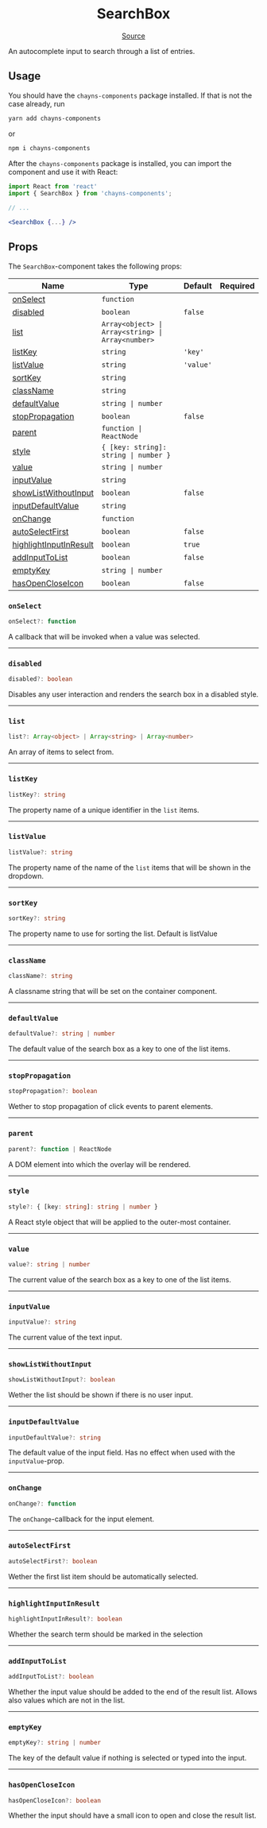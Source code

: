<h1 align="center">SearchBox</h1>

<p align="center">
    <a href="/src/react-chayns-searchbox/component/SearchBox.jsx">Source</a>
</p>

An autocomplete input to search through a list of entries.

## Usage

You should have the `chayns-components` package installed. If that is not the
case already, run

```bash
yarn add chayns-components
```

or

```bash
npm i chayns-components
```

After the `chayns-components` package is installed, you can import the component
and use it with React:

```jsx
import React from 'react'
import { SearchBox } from 'chayns-components';

// ...

<SearchBox {...} />
```

## Props

The `SearchBox`-component takes the following props:

| Name                                              | Type                                              | Default   | Required |
| ------------------------------------------------- | ------------------------------------------------- | --------- | :------: |
| [onSelect](#onselect)                             | `function`                                        |           |          |
| [disabled](#disabled)                             | `boolean`                                         | `false`   |          |
| [list](#list)                                     | `Array<object> \| Array<string> \| Array<number>` |           |          |
| [listKey](#listkey)                               | `string`                                          | `'key'`   |          |
| [listValue](#listvalue)                           | `string`                                          | `'value'` |          |
| [sortKey](#sortkey)                               | `string`                                          |           |          |
| [className](#classname)                           | `string`                                          |           |          |
| [defaultValue](#defaultvalue)                     | `string \| number`                                |           |          |
| [stopPropagation](#stoppropagation)               | `boolean`                                         | `false`   |          |
| [parent](#parent)                                 | `function \| ReactNode`                           |           |          |
| [style](#style)                                   | `{ [key: string]: string \| number }`             |           |          |
| [value](#value)                                   | `string \| number`                                |           |          |
| [inputValue](#inputvalue)                         | `string`                                          |           |          |
| [showListWithoutInput](#showlistwithoutinput)     | `boolean`                                         | `false`   |          |
| [inputDefaultValue](#inputdefaultvalue)           | `string`                                          |           |          |
| [onChange](#onchange)                             | `function`                                        |           |          |
| [autoSelectFirst](#autoselectfirst)               | `boolean`                                         | `false`   |          |
| [highlightInputInResult](#highlightinputinresult) | `boolean`                                         | `true`    |          |
| [addInputToList](#addinputtolist)                 | `boolean`                                         | `false`   |          |
| [emptyKey](#emptykey)                             | `string \| number`                                |           |          |
| [hasOpenCloseIcon](#hasopencloseicon)             | `boolean`                                         | `false`   |          |

### `onSelect`

```ts
onSelect?: function
```

A callback that will be invoked when a value was selected.

---

### `disabled`

```ts
disabled?: boolean
```

Disables any user interaction and renders the search box in a disabled style.

---

### `list`

```ts
list?: Array<object> | Array<string> | Array<number>
```

An array of items to select from.

---

### `listKey`

```ts
listKey?: string
```

The property name of a unique identifier in the `list` items.

---

### `listValue`

```ts
listValue?: string
```

The property name of the name of the `list` items that will be shown in the
dropdown.

---

### `sortKey`

```ts
sortKey?: string
```

The property name to use for sorting the list. Default is listValue

---

### `className`

```ts
className?: string
```

A classname string that will be set on the container component.

---

### `defaultValue`

```ts
defaultValue?: string | number
```

The default value of the search box as a key to one of the list items.

---

### `stopPropagation`

```ts
stopPropagation?: boolean
```

Wether to stop propagation of click events to parent elements.

---

### `parent`

```ts
parent?: function | ReactNode
```

A DOM element into which the overlay will be rendered.

---

### `style`

```ts
style?: { [key: string]: string | number }
```

A React style object that will be applied to the outer-most container.

---

### `value`

```ts
value?: string | number
```

The current value of the search box as a key to one of the list items.

---

### `inputValue`

```ts
inputValue?: string
```

The current value of the text input.

---

### `showListWithoutInput`

```ts
showListWithoutInput?: boolean
```

Wether the list should be shown if there is no user input.

---

### `inputDefaultValue`

```ts
inputDefaultValue?: string
```

The default value of the input field. Has no effect when used with the
`inputValue`-prop.

---

### `onChange`

```ts
onChange?: function
```

The `onChange`-callback for the input element.

---

### `autoSelectFirst`

```ts
autoSelectFirst?: boolean
```

Wether the first list item should be automatically selected.

---

### `highlightInputInResult`

```ts
highlightInputInResult?: boolean
```

Whether the search term should be marked in the selection

---

### `addInputToList`

```ts
addInputToList?: boolean
```

Whether the input value should be added to the end of the result list. Allows
also values which are not in the list.

---

### `emptyKey`

```ts
emptyKey?: string | number
```

The key of the default value if nothing is selected or typed into the input.

---

### `hasOpenCloseIcon`

```ts
hasOpenCloseIcon?: boolean
```

Whether the input should have a small icon to open and close the result list.
